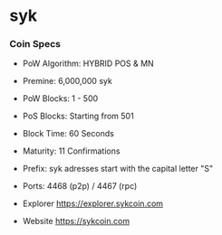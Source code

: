syk 
=====================================

### Coin Specs

- PoW Algorithm: HYBRID POS & MN
- Premine: 6,000,000 syk
- PoW Blocks: 1 - 500
- PoS Blocks: Starting from 501
- Block Time: 60 Seconds
- Maturity: 11 Confirmations
- Prefix: syk adresses start with the capital letter "S"
- Ports: 4468 (p2p) / 4467 (rpc)

- Explorer https://explorer.sykcoin.com

- Website https://sykcoin.com
